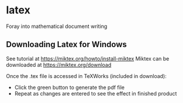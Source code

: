 # latex
Foray into mathematical document writing


## Downloading Latex for Windows
See tutorial at https://miktex.org/howto/install-miktex
Miktex can be downloaded at https://miktex.org/download

Once the .tex file is accessed in TeXWorks (included in download):
* Click the green button to generate the pdf file
* Repeat as changes are entered to see the effect in finished product
